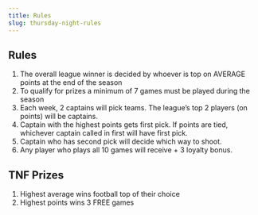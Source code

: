 ```yaml
---
title: Rules
slug: thursday-night-rules
---
```


## Rules

1. The overall league winner is decided by whoever is top on
   AVERAGE points at the end of the season
2. To qualify for prizes a minimum of 7 games must be played
   during the season
3. Each week, 2 captains will pick teams. The league’s top 2
   players (on points) will be captains.
4. Captain with the highest points gets first pick. If points are
   tied, whichever captain called in first will have first pick.
5. Captain who has second pick will decide which way to shoot.
6. Any player who plays all 10 games will receive + 3 loyalty
   bonus.


## TNF Prizes
1. Highest average wins football top of their choice
2. Highest points wins 3 FREE games
